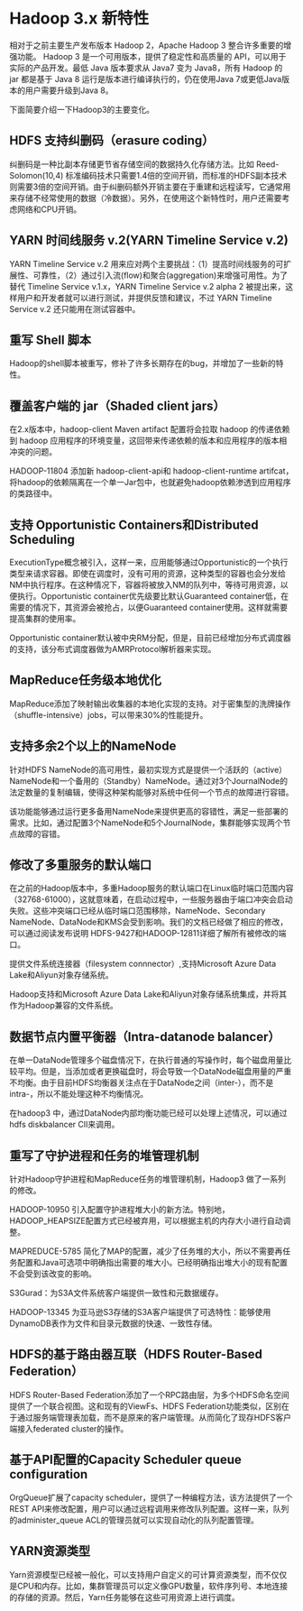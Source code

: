 # Hadoop 3.x 新特性

相对于之前主要生产发布版本 Hadoop 2，Apache Hadoop 3 整合许多重要的增强功能。 Hadoop 3 是一个可用版本，提供了稳定性和高质量的 API，可以用于实际的产品开发。最低 Java 版本要求从 Java7 变为 Java8，所有 Hadoop 的 jar 都是基于 Java 8 运行是版本进行编译执行的，仍在使用Java 7或更低Java版本的用户需要升级到Java 8。

下面简要介绍一下Hadoop3的主要变化。

## HDFS 支持纠删码（erasure coding）

纠删码是一种比副本存储更节省存储空间的数据持久化存储方法。比如 Reed-Solomon(10,4) 标准编码技术只需要1.4倍的空间开销，而标准的HDFS副本技术则需要3倍的空间开销。由于纠删码额外开销主要在于重建和远程读写，它通常用来存储不经常使用的数据（冷数据）。另外，在使用这个新特性时，用户还需要考虑网络和CPU开销。

## YARN 时间线服务 v.2(YARN Timeline Service v.2)

YARN Timeline Service v.2 用来应对两个主要挑战：（1）提高时间线服务的可扩展性、可靠性，（2）通过引入流(flow)和聚合(aggregation)来增强可用性。为了替代 Timeline Service v.1.x，YARN Timeline Service v.2 alpha 2 被提出来，这样用户和开发者就可以进行测试，并提供反馈和建议，不过 YARN Timeline Service v.2 还只能用在测试容器中。

## 重写 Shell 脚本

Hadoop的shell脚本被重写，修补了许多长期存在的bug，并增加了一些新的特性。

## 覆盖客户端的 jar（Shaded client jars）

在2.x版本中，hadoop-client Maven artifact 配置将会拉取 hadoop 的传递依赖到 hadoop 应用程序的环境变量，这回带来传递依赖的版本和应用程序的版本相冲突的问题。

HADOOP-11804 添加新 hadoop-client-api和 hadoop-client-runtime artifcat，将hadoop的依赖隔离在一个单一Jar包中，也就避免hadoop依赖渗透到应用程序的类路径中。

## 支持 Opportunistic Containers和Distributed Scheduling

ExecutionType概念被引入，这样一来，应用能够通过Opportunistic的一个执行类型来请求容器。即使在调度时，没有可用的资源，这种类型的容器也会分发给NM中执行程序。在这种情况下，容器将被放入NM的队列中，等待可用资源，以便执行。Opportunistic container优先级要比默认Guaranteed container低，在需要的情况下，其资源会被抢占，以便Guaranteed container使用。这样就需要提高集群的使用率。

Opportunistic container默认被中央RM分配，但是，目前已经增加分布式调度器的支持，该分布式调度器做为AMRProtocol解析器来实现。

## MapReduce任务级本地优化

MapReduce添加了映射输出收集器的本地化实现的支持。对于密集型的洗牌操作（shuffle-intensive）jobs，可以带来30%的性能提升。

## 支持多余2个以上的NameNode

针对HDFS NameNode的高可用性，最初实现方式是提供一个活跃的（active）NameNode和一个备用的（Standby）NameNode。通过对3个JournalNode的法定数量的复制编辑，使得这种架构能够对系统中任何一个节点的故障进行容错。

该功能能够通过运行更多备用NameNode来提供更高的容错性，满足一些部署的需求。比如，通过配置3个NameNode和5个JournalNode，集群能够实现两个节点故障的容错。

## 修改了多重服务的默认端口

在之前的Hadoop版本中，多重Hadoop服务的默认端口在Linux临时端口范围内容（32768-61000），这就意味着，在启动过程中，一些服务器由于端口冲突会启动失败。这些冲突端口已经从临时端口范围移除，NameNode、Secondary NameNode、DataNode和KMS会受到影响。我们的文档已经做了相应的修改，可以通过阅读发布说明 HDFS-9427和HADOOP-12811详细了解所有被修改的端口。

提供文件系统连接器（filesystem connnector）,支持Microsoft Azure Data Lake和Aliyun对象存储系统。

Hadoop支持和Microsoft Azure Data Lake和Aliyun对象存储系统集成，并将其作为Hadoop兼容的文件系统。

## 数据节点内置平衡器（Intra-datanode balancer）

在单一DataNode管理多个磁盘情况下，在执行普通的写操作时，每个磁盘用量比较平均。但是，当添加或者更换磁盘时，将会导致一个DataNode磁盘用量的严重不均衡。由于目前HDFS均衡器关注点在于DataNode之间（inter-），而不是intra-，所以不能处理这种不均衡情况。

在hadoop3 中，通过DataNode内部均衡功能已经可以处理上述情况，可以通过hdfs diskbalancer ClI来调用。

## 重写了守护进程和任务的堆管理机制

针对Hadoop守护进程和MapReduce任务的堆管理机制，Hadoop3 做了一系列的修改。

HADOOP-10950 引入配置守护进程堆大小的新方法。特别地，HADOOP_HEAPSIZE配置方式已经被弃用，可以根据主机的内存大小进行自动调整。

MAPREDUCE-5785 简化了MAP的配置，减少了任务堆的大小，所以不需要再任务配置和Java可选项中明确指出需要的堆大小。已经明确指出堆大小的现有配置不会受到该改变的影响。

S3Gurad：为S3A文件系统客户端提供一致性和元数据缓存。

HADOOP-13345 为亚马逊S3存储的S3A客户端提供了可选特性：能够使用DynamoDB表作为文件和目录元数据的快速、一致性存储。

## HDFS的基于路由器互联（HDFS Router-Based Federation）

HDFS Router-Based Federation添加了一个RPC路由层，为多个HDFS命名空间提供了一个联合视图。这和现有的ViewFs、HDFS Federation功能类似，区别在于通过服务端管理表加载，而不是原来的客户端管理。从而简化了现存HDFS客户端接入federated cluster的操作。

## 基于API配置的Capacity Scheduler queue configuration

OrgQueue扩展了capacity scheduler，提供了一种编程方法，该方法提供了一个REST API来修改配置，用户可以通过远程调用来修改队列配置。这样一来，队列的administer_queue ACL的管理员就可以实现自动化的队列配置管理。

## YARN资源类型

Yarn资源模型已经被一般化，可以支持用户自定义的可计算资源类型，而不仅仅是CPU和内存。比如，集群管理员可以定义像GPU数量，软件序列号、本地连接的存储的资源。然后，Yarn任务能够在这些可用资源上进行调度。